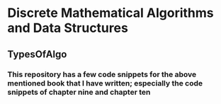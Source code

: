 # Discrete Mathematical Algorithms and Data Structures
## TypesOfAlgo
### This repository has a few code snippets for the above mentioned book that I have written; especially the code snippets of chapter nine and chapter ten
